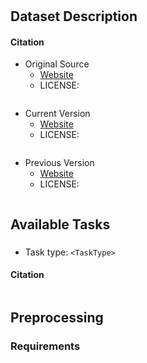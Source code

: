 # <Dataset Name>

<!-- Replace the title with the dataset name. -->

## Dataset Description

<!-- A concise description of the dataset. -->

#### Citation

- Original Source
	+ [Website](<URL to website>)
	+ LICENSE: [<license type>](<URL to license>)

<!-- The first work that created the dataset. -->

```

```

- Current Version
	+ [Website](<URL to website>)
	+ LICENSE: [<license type>](<URL to license>)

<!-- The work that is directly responsible for the dataset in this folder. -->

```

```

- Previous Version
	+ [Website](<URL to website>)
	+ LICENSE: [<license type>](<URL to license>)

<!-- Any intermediate versions between the original and the current version. -->
<!-- There can be no or multiple "Previous Version". -->

```

```

<!-- Insert the BibTeX citation into the above code blocks. -->

## Available Tasks

<!-- This section lists the available tasks -->

### <Task Name>

<!-- Replace the title with the task name. -->

- Task type: `<TaskType>`

<!-- Replace the [TaskType] to be the predefined task types. -->

#### Citation

```

```

<!-- Insert the BibTeX citation into the above code block. -->

## Preprocessing

<!-- A concise description of transformation from raw data to GLI format. -->

### Requirements

```

```

<!-- Add required packages above. -->
